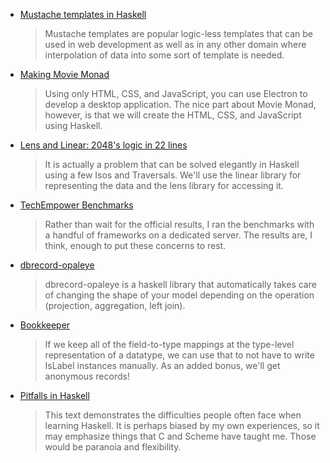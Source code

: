 -   [Mustache templates in Haskell](https://www.stackbuilders.com/tutorials/haskell/mustache-templates/)

    > Mustache templates are popular logic-less templates that can be used in web development as well as in any other domain where interpolation of data into some sort of template is needed.

-   [Making Movie Monad](https://lettier.github.io/posts/2016-08-15-making-movie-monad.html)

    > Using only HTML, CSS, and JavaScript, you can use Electron to develop a desktop application. The nice part about Movie Monad, however, is that we will create the HTML, CSS, and JavaScript using Haskell.

-   [Lens and Linear: 2048's logic in 22 lines](http://www.nmattia.com/posts/2016-08-19-lens-linear-2048.html)

    > It is actually a problem that can be solved elegantly in Haskell using a few Isos and Traversals. We'll use the linear library for representing the data and the lens library for accessing it.

-   [TechEmpower Benchmarks](https://turingjump.com/blog/tech-empower/)

    > Rather than wait for the official results, I ran the benchmarks with a handful of frameworks on a dedicated server. The results are, I think, enough to put these concerns to rest.

-   [dbrecord-opaleye](https://github.com/byteally/dbrecord-opaleye/blob/e70e2bacb49da9371563791f81f7e74992dfd57c/README.md#dbrecord-opaleye)

    > dbrecord-opaleye is a haskell library that automatically takes care of changing the shape of your model depending on the operation (projection, aggregation, left join).

-   [Bookkeeper](https://turingjump.com/blog/bookkeeper/)

    > If we keep all of the field-to-type mappings at the type-level representation of a datatype, we can use that to not have to write IsLabel instances manually. As an added bonus, we'll get anonymous records!

-   [Pitfalls in Haskell](http://users.jyu.fi/~sapekiis/haskell-pitfalls/)

    > This text demonstrates the difficulties people often face when learning Haskell. It is perhaps biased by my own experiences, so it may emphasize things that C and Scheme have taught me. Those would be paranoia and flexibility.
